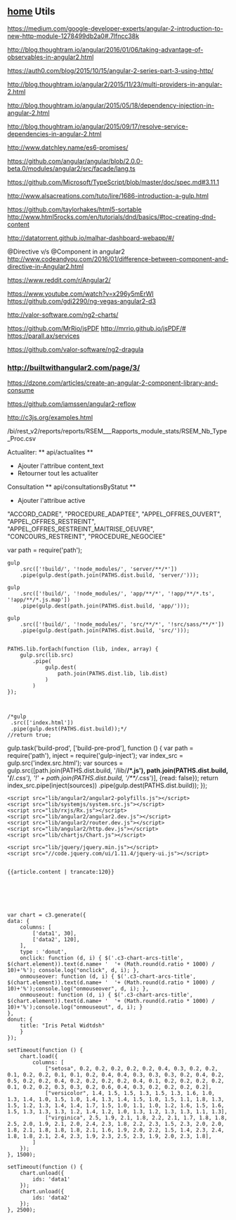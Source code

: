 [home](../README.md)
Utils
-----------------------


https://medium.com/google-developer-experts/angular-2-introduction-to-new-http-module-1278499db2a0#.7lfncc38k

http://blog.thoughtram.io/angular/2016/01/06/taking-advantage-of-observables-in-angular2.html

https://auth0.com/blog/2015/10/15/angular-2-series-part-3-using-http/

http://blog.thoughtram.io/angular2/2015/11/23/multi-providers-in-angular-2.html



http://blog.thoughtram.io/angular/2015/05/18/dependency-injection-in-angular-2.html

http://blog.thoughtram.io/angular/2015/09/17/resolve-service-dependencies-in-angular-2.html

http://www.datchley.name/es6-promises/


https://github.com/angular/angular/blob/2.0.0-beta.0/modules/angular2/src/facade/lang.ts

https://github.com/Microsoft/TypeScript/blob/master/doc/spec.md#3.11.1


http://www.alsacreations.com/tuto/lire/1686-introduction-a-gulp.html


https://github.com/taylorhakes/html5-sortable
http://www.html5rocks.com/en/tutorials/dnd/basics/#toc-creating-dnd-content

http://datatorrent.github.io/malhar-dashboard-webapp/#/

@Directive v/s @Component in angular2
http://www.codeandyou.com/2016/01/difference-between-component-and-directive-in-Angular2.html


https://www.reddit.com/r/Angular2/

https://www.youtube.com/watch?v=x296y5mErWI
https://github.com/gdi2290/ng-vegas-angular2-d3

http://valor-software.com/ng2-charts/

https://github.com/MrRio/jsPDF
http://mrrio.github.io/jsPDF/#
https://parall.ax/services

https://github.com/valor-software/ng2-dragula

### http://builtwithangular2.com/page/3/

https://dzone.com/articles/create-an-angular-2-component-library-and-consume


https://github.com/iamssen/angular2-reflow


http://c3js.org/examples.html


/bi/rest_v2/reports/reports/RSEM___Rapports_module_stats/RSEM_Nb_Type_Proc.csv

Actualiter:
** api/actualites **
- Ajouter l'attribue content_text
- Retourner tout les actualiter 


Consultation
** api/consultationsByStatut **
- Ajouter l'attribue active




"ACCORD_CADRE",
"PROCEDURE_ADAPTEE",
"APPEL_OFFRES_OUVERT",
"APPEL_OFFRES_RESTREINT",
"APPEL_OFFRES_RESTREINT_MAITRISE_OEUVRE",
"CONCOURS_RESTREINT",
"PROCEDURE_NEGOCIEE"




var path = require('path');

    gulp
        .src(['!build/', '!node_modules/', 'server/**/*'])
        .pipe(gulp.dest(path.join(PATHS.dist.build, 'server/')));

    gulp
        .src(['!build/', '!node_modules/', 'app/**/*', '!app/**/*.ts', '!app/**/*.js.map'])
        .pipe(gulp.dest(path.join(PATHS.dist.build, 'app/')));

    gulp
        .src(['!build/', '!node_modules/', 'src/**/*', '!src/sass/**/*'])
        .pipe(gulp.dest(path.join(PATHS.dist.build, 'src/')));


    PATHS.lib.forEach(function (lib, index, array) {
        gulp.src(lib.src)
            .pipe(
                gulp.dest(
                    path.join(PATHS.dist.lib, lib.dist)
                )
            )
    });



    /*gulp
     .src(['index.html'])
     .pipe(gulp.dest(PATHS.dist.build));*/
    //return true;



gulp.task('build-prod', ['build-pre-prod'], function () {
    var path = require('path'),
        inject = require('gulp-inject');
    var index_src = gulp.src('index.src.html');
    var sources = gulp.src([path.join(PATHS.dist.build, '/lib/**/*.js'), path.join(PATHS.dist.build, '/**/*.css'), '!' + path.join(PATHS.dist.build, '/**/*.css')], {read: false});
    return index_src.pipe(inject(sources))
        .pipe(gulp.dest(PATHS.dist.build));
});



<!DOCTYPE html>
<html lang="fr">
<head>
    <base href="/build/">
    <title>Dashboard</title>
    <link rel="stylesheet" href="lib/font-awesome/css/font-awesome.min.css">
    <link rel="stylesheet" href="lib/bootstrap/css/bootstrap.min.css">
    <link rel="stylesheet" href="lib/jquery-ui/themes/smoothness/jquery-ui.css">
    <link rel="stylesheet" href="src/css/style.sass.css">

    <script src="lib/angular2/angular2-polyfills.js"></script>
    <script src="lib/systemjs/system.src.js"></script>
    <script src="lib/rxjs/Rx.js"></script>
    <script src="lib/angular2/angular2.dev.js"></script>
    <script src="lib/angular2/router.dev.js"></script>
    <script src="lib/angular2/http.dev.js"></script>
    <script src="lib/chartjs/Chart.js"></script>

    <script src="lib/jquery/jquery.min.js"></script>
    <script src="//code.jquery.com/ui/1.11.4/jquery-ui.js"></script>
    
    
    {{article.content | trancate:120}}
    
    
    
    
    
    
    var chart = c3.generate({
    data: {
        columns: [
            ['data1', 30],
            ['data2', 120],
        ],
        type : 'donut',
        onclick: function (d, i) { $('.c3-chart-arcs-title', $(chart.element)).text(d.name+ '  '+ (Math.round(d.ratio * 1000) / 10)+'%'); console.log("onclick", d, i); },
        onmouseover: function (d, i) { $('.c3-chart-arcs-title', $(chart.element)).text(d.name+ '  '+ (Math.round(d.ratio * 1000) / 10)+'%');console.log("onmouseover", d, i); },
        onmouseout: function (d, i) { $('.c3-chart-arcs-title', $(chart.element)).text(d.name+ '  '+ (Math.round(d.ratio * 1000) / 10)+'%');console.log("onmouseout", d, i); }
    },
    donut: {
        title: "Iris Petal Widtdsh"
        }
    });
    
    setTimeout(function () {
        chart.load({
            columns: [
                ["setosa", 0.2, 0.2, 0.2, 0.2, 0.2, 0.4, 0.3, 0.2, 0.2, 0.1, 0.2, 0.2, 0.1, 0.1, 0.2, 0.4, 0.4, 0.3, 0.3, 0.3, 0.2, 0.4, 0.2, 0.5, 0.2, 0.2, 0.4, 0.2, 0.2, 0.2, 0.2, 0.4, 0.1, 0.2, 0.2, 0.2, 0.2, 0.1, 0.2, 0.2, 0.3, 0.3, 0.2, 0.6, 0.4, 0.3, 0.2, 0.2, 0.2, 0.2],
                ["versicolor", 1.4, 1.5, 1.5, 1.3, 1.5, 1.3, 1.6, 1.0, 1.3, 1.4, 1.0, 1.5, 1.0, 1.4, 1.3, 1.4, 1.5, 1.0, 1.5, 1.1, 1.8, 1.3, 1.5, 1.2, 1.3, 1.4, 1.4, 1.7, 1.5, 1.0, 1.1, 1.0, 1.2, 1.6, 1.5, 1.6, 1.5, 1.3, 1.3, 1.3, 1.2, 1.4, 1.2, 1.0, 1.3, 1.2, 1.3, 1.3, 1.1, 1.3],
                ["virginica", 2.5, 1.9, 2.1, 1.8, 2.2, 2.1, 1.7, 1.8, 1.8, 2.5, 2.0, 1.9, 2.1, 2.0, 2.4, 2.3, 1.8, 2.2, 2.3, 1.5, 2.3, 2.0, 2.0, 1.8, 2.1, 1.8, 1.8, 1.8, 2.1, 1.6, 1.9, 2.0, 2.2, 1.5, 1.4, 2.3, 2.4, 1.8, 1.8, 2.1, 2.4, 2.3, 1.9, 2.3, 2.5, 2.3, 1.9, 2.0, 2.3, 1.8],
            ]
        });
    }, 1500);
    
    setTimeout(function () {
        chart.unload({
            ids: 'data1'
        });
        chart.unload({
            ids: 'data2'
        });
    }, 2500);
    
    
    
    
    
